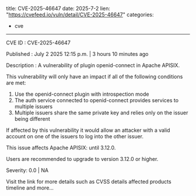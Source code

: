  
title: CVE-2025-46647
date: 2025-7-2
lien: "https://cvefeed.io/vuln/detail/CVE-2025-46647"
categories:
  - cve
---

CVE ID : CVE-2025-46647

Published :  July 2
2025
12:15 p.m. | 3 hours
10 minutes ago

Description : A vulnerability of plugin openid-connect in Apache APISIX.

This vulnerability will only have an impact if all of the following conditions are met:
1. Use the openid-connect plugin with introspection mode
2. The auth service connected to openid-connect provides services to multiple issuers
3. Multiple issuers share the same private key and relies only on the issuer being different

If affected by this vulnerability
it would allow an attacker with a valid account on one of the issuers to log into the other issuer.




This issue affects Apache APISIX: until 3.12.0.

Users are recommended to upgrade to version 3.12.0 or higher.

Severity: 0.0 | NA

Visit the link for more details
such as CVSS details
affected products
timeline
and more...
